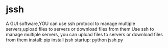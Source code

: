 # jssh
A GUI software,YOU can use ssh protocol to manage multiple servers,upload files to servers or download files from them
Use ssh to manage multiple servers, you can upload files to servers or download files from them
install:
pip install jssh
startup:
python jssh.py
